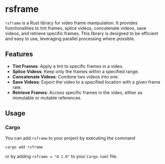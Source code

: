 # rsframe

`rsframe` is a Rust library for video frame manipulation. It provides functionalities to tint frames, splice videos, concatenate videos, save videos, and retrieve specific frames. This library is designed to be efficient and easy to use, leveraging parallel processing where possible.

## Features

- **Tint Frames**: Apply a tint to specific frames in a video.
- **Splice Videos**: Keep only the frames within a specified range.
- **Concatenate Videos**: Combine two videos into one.
- **Save Videos**: Export the video to a specified location with a given frame rate.
- **Retrieve Frames**: Access specific frames in the video, either as immutable or mutable references.

## Usage

### Cargo
You can add `rsframe` to your project by executing the command
```shell
cargo add rsframe
```
or by adding `rsframe = "0.1.0"` to your `Cargo.toml` file.